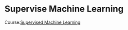 # Supervise Machine Learning 

Course:[Supervised Machine Learning](https://www.coursera.org/learn/machine-learning)

